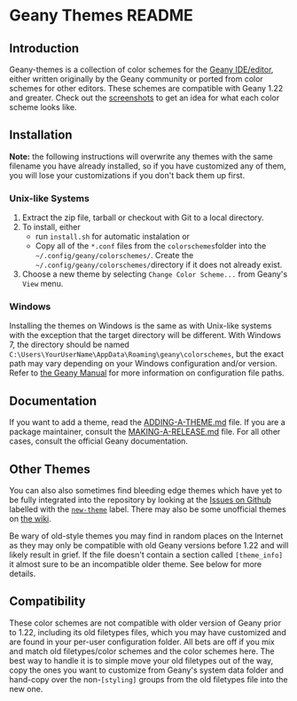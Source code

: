 Geany Themes README
===================

Introduction
------------

Geany-themes is a collection of color schemes for the
[Geany IDE/editor][geany], either written originally by the Geany community
or ported from color schemes for other editors. These schemes are compatible
with Geany 1.22 and greater. Check out the [screenshots][scrn] to get an
idea for what each color scheme looks like.

Installation
------------

**Note:** the following instructions will overwrite any themes with
the same filename you have already installed, so if you have customized
any of them, you will lose your customizations if you don't back them
up first.

### Unix-like Systems

1. Extract the zip file, tarball or checkout with Git to a local
directory.
1. To install, either
    * run `install.sh` for automatic instalation or
    * Copy all of the `*.conf` files from the `colorschemes`folder
    into the `~/.config/geany/colorschemes/`.
    Create the `~/.config/geany/colorschemes/`directory if it
does not already exist.
1. Choose a new theme by selecting
`Change Color Scheme...` from Geany's `View` menu.

### Windows

Installing the themes on Windows is the same as with Unix-like systems
with the exception that the target directory will be different. With
Windows 7, the directory should be named
`C:\Users\YourUserName\AppData\Roaming\geany\colorschemes`, but the
exact path may vary depending on your Windows configuration and/or
version. Refer to [the Geany Manual][man-paths] for more information on
configuration file paths.

Documentation
-------------

If you want to add a theme, read the [ADDING-A-THEME.md][add-theme] file. If you
are a package maintainer, consult the [MAKING-A-RELEASE.md][make-release] file. For
all other cases, consult the official Geany documentation.

Other Themes
------------

You can also also sometimes find bleeding edge themes which have yet to
be fully integrated into the repository by looking at the
[Issues on Github][issues] labelled with the [`new-theme`][new-themes] label.
There may also be some unofficial themes on [the wiki][wiki-themes].

Be wary of old-style themes you may find in random places on the
Internet as they may only be compatible with old Geany versions before
1.22 and will likely result in grief. If the file doesn't contain a
section called `[theme_info]` it almost sure to be an incompatible
older theme. See below for more details.

Compatibility
-------------

These color schemes are not compatible with older version of Geany
prior to 1.22, including its old filetypes files, which you may have
customized and are found in your per-user configuration folder. All
bets are off if you mix and match old filetypes/color schemes and the
color schemes here. The best way to handle it is to simple move your
old filetypes out of the way, copy the ones you want to customize from
Geany's system data folder and hand-copy over the non-`[styling]`
groups from the old filetypes file into the new one.

[geany]: http://www.geany.org
[scrn]: https://github.com/geany/geany-themes/tree/master/screenshots
[issues]: https://github.com/geany/geany-themes/issues?q=is%3Aopen
[new-themes]: https://github.com/geany/geany-themes/labels/new-theme
[wiki-themes]: https://wiki.geany.org/themes/start
[man-paths]: https://www.geany.org/manual/current/index.html#configuration-file-paths
[add-theme]: https://github.com/geany/geany-themes/blob/master/ADDING-A-THEME.md
[make-release]: https://github.com/geany/geany-themes/blob/master/MAKING-A-RELEASE.md
